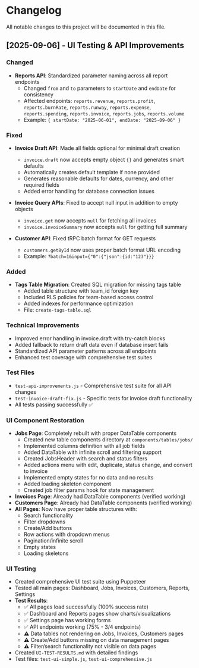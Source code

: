 # Changelog

All notable changes to this project will be documented in this file.

## [2025-09-06] - UI Testing & API Improvements

### Changed
- **Reports API**: Standardized parameter naming across all report endpoints
  - Changed `from` and `to` parameters to `startDate` and `endDate` for consistency
  - Affected endpoints: `reports.revenue`, `reports.profit`, `reports.burnRate`, `reports.runway`, `reports.expense`, `reports.spending`, `reports.invoice`, `reports.jobs`, `reports.volume`
  - Example: `{ startDate: "2025-06-01", endDate: "2025-09-06" }`

### Fixed
- **Invoice Draft API**: Made all fields optional for minimal draft creation
  - `invoice.draft` now accepts empty object `{}` and generates smart defaults
  - Automatically creates default template if none provided
  - Generates reasonable defaults for dates, currency, and other required fields
  - Added error handling for database connection issues

- **Invoice Query APIs**: Fixed to accept null input in addition to empty objects
  - `invoice.get` now accepts `null` for fetching all invoices
  - `invoice.invoiceSummary` now accepts `null` for getting full summary

- **Customer API**: Fixed tRPC batch format for GET requests
  - `customers.getById` now uses proper batch format URL encoding
  - Example: `?batch=1&input={"0":{"json":{id:"123"}}}`

### Added
- **Tags Table Migration**: Created SQL migration for missing tags table
  - Added table structure with team_id foreign key
  - Included RLS policies for team-based access control
  - Added indexes for performance optimization
  - File: `create-tags-table.sql`

### Technical Improvements
- Improved error handling in invoice.draft with try-catch blocks
- Added fallback to return draft data even if database insert fails
- Standardized API parameter patterns across all endpoints
- Enhanced test coverage with comprehensive test suites

### Test Files
- `test-api-improvements.js` - Comprehensive test suite for all API changes
- `test-invoice-draft-fix.js` - Specific tests for invoice draft functionality
- All tests passing successfully ✅

### UI Component Restoration
- **Jobs Page**: Completely rebuilt with proper DataTable components
  - Created new table components directory at `components/tables/jobs/`
  - Implemented columns definition with all job fields
  - Added DataTable with infinite scroll and filtering support
  - Created JobsHeader with search and status filters
  - Added actions menu with edit, duplicate, status change, and convert to invoice
  - Implemented empty states for no data and no results
  - Added loading skeleton component
  - Created job filter params hook for state management
- **Invoices Page**: Already had DataTable components (verified working)
- **Customers Page**: Already had DataTable components (verified working)
- **All Pages**: Now have proper table structures with:
  - Search functionality
  - Filter dropdowns
  - Create/Add buttons
  - Row actions with dropdown menus
  - Pagination/infinite scroll
  - Empty states
  - Loading skeletons

### UI Testing
- Created comprehensive UI test suite using Puppeteer
- Tested all main pages: Dashboard, Jobs, Invoices, Customers, Reports, Settings
- **Test Results**:
  - ✅ All pages load successfully (100% success rate)
  - ✅ Dashboard and Reports pages show charts/visualizations
  - ✅ Settings page has working forms
  - ✅ API endpoints working (75% - 3/4 endpoints)
  - ⚠️ Data tables not rendering on Jobs, Invoices, Customers pages
  - ⚠️ Create/Add buttons missing on data management pages
  - ⚠️ Filter/search functionality not visible on data pages
- Created `UI-TEST-RESULTS.md` with detailed findings
- Test files: `test-ui-simple.js`, `test-ui-comprehensive.js`